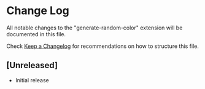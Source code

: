 # Change Log

All notable changes to the "generate-random-color" extension will be documented in this file.

Check [Keep a Changelog](http://keepachangelog.com/) for recommendations on how to structure this file.

## [Unreleased]

- Initial release